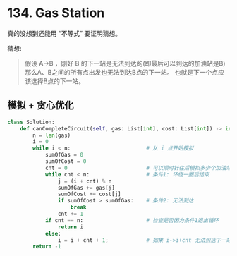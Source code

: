 # 134. Gas Station

真的没想到还能用 “不等式” 要证明猜想。

猜想: 
> 假设 A->B ，刚好 B 的下一站是无法到达的(即最后可以到达的加油站是B)
> 那么A、B之间的所有点出发也无法到达B点的下一站。
> 也就是下一个点应该选择B点的下一站。

## 模拟 + 贪心优化

```python 
class Solution:
    def canCompleteCircuit(self, gas: List[int], cost: List[int]) -> int:
        n = len(gas)
        i = 0 
        while i < n:                        # 从 i 点开始模拟 
            sumOfGas = 0
            sumOfCost = 0 
            cnt = 0                         # 可以顺时针往后模拟多少个加油站
            while cnt < n:                  # 条件1: 环绕一圈后结束
                j = (i + cnt) % n 
                sumOfGas += gas[j]
                sumOfCost += cost[j]
                if sumOfCost > sumOfGas:    # 条件2: 无法到达
                    break 
                cnt += 1 
            if cnt == n:                    # 检查是否因为条件1退出循环
                return i 
            else: 
                i = i + cnt + 1;            # 如果 i->i+cnt 无法到达下一站，那么中间的站都不用看
        return -1 
```